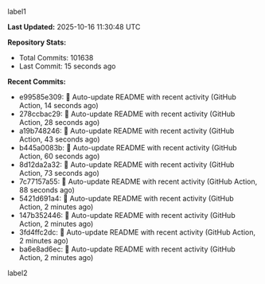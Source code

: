 
label1 
<!-- ACTIVITY_START -->
**Last Updated:** 2025-10-16 11:30:48 UTC

**Repository Stats:**
- Total Commits: 101638
- Last Commit: 15 seconds ago

**Recent Commits:**
- e99585e309: 🤖 Auto-update README with recent activity (GitHub Action, 14 seconds ago)
- 278ccbac29: 🤖 Auto-update README with recent activity (GitHub Action, 28 seconds ago)
- a19b748246: 🤖 Auto-update README with recent activity (GitHub Action, 43 seconds ago)
- b445a0083b: 🤖 Auto-update README with recent activity (GitHub Action, 60 seconds ago)
- 8d12da2a32: 🤖 Auto-update README with recent activity (GitHub Action, 73 seconds ago)
- 7c77157a55: 🤖 Auto-update README with recent activity (GitHub Action, 88 seconds ago)
- 5421d691a4: 🤖 Auto-update README with recent activity (GitHub Action, 2 minutes ago)
- 147b352446: 🤖 Auto-update README with recent activity (GitHub Action, 2 minutes ago)
- 3fd4ffc2dc: 🤖 Auto-update README with recent activity (GitHub Action, 2 minutes ago)
- ba6e8ad6ec: 🤖 Auto-update README with recent activity (GitHub Action, 2 minutes ago)
<!-- ACTIVITY_END -->

label2
